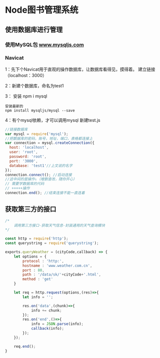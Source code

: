 # Node图书管理系统

## 使用数据库进行管理

### 使用MySQL包 www.mysqljs.com
### Navicat

1：先下个Navicat用于直观的操作数据库，让数据库看得见，摸得着。
    建立链接（localhost：3000）

2：新建个数据库，命名为test1

3： 安装    npm i mysql

    安装最新的
    npm install mysqljs/mysql --save

4：有个mysql依赖，才可以调用mysql
    新建test.js
```js
//链接数据库
var mysql = require('mysql');
//把数据库的密码，账号，地址，端口，表格都连接上
var connection = mysql.createConnection({
  host: 'localhost',
  user: 'root',
  password: 'root',
  port: '3000',
  database: 'test1'//上文说的名字
});
connection.connect(); //启动连接
//这中间的是操作↓（增删查改，随你开心）
// 需要学数据库的代码
// +++++操作
connection.end(); //结束连接不能一直连着
```

## 获取第三方的接口
```js
/*
    调用第三方接口-获取天气信息-封装通用的天气查询模块
*/

const http = require('http');
const querystring = require('querystring');

exports.queryWeather = (cityCode,callback) => {
    let options = {
        protocol : 'http:',
        hostname : 'www.weather.com.cn',
        port : 80,
        path : '/data/sk/'+cityCode+'.html',
        method : 'get'
    }

    let req = http.request(options,(res)=>{
        let info = '';

        res.on('data',(chunk)=>{
            info += chunk;
        });
        res.on('end',()=>{
            info = JSON.parse(info);
            callback(info);
        });
    });

    req.end();
}
```
